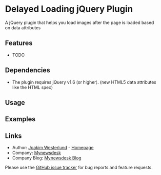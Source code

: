Delayed Loading jQuery Plugin
=========================

A jQuery plugin that helps you load images after the page is loaded based on data attributes

Features
--------

* TODO


Dependencies
------------

* The plugin requires jQuery v1.6 (or higher). (new HTML5 data attributes like the HTML spec)

Usage
-----

Examples
-----

Links
-----

* Author:  [Joakim Westerlund](http://github.com/jorkas) - [Homepage](http://joakim-westerlund.se)
* Company: [Mynewsdesk](http://www.mynewsdesk.com)
* Company Blog: [Mynewsdesk Blog](http://devcorner.mynewsdesk.com)

Please use the [GitHub issue tracker](https://github.com/jorkas/jquery-delayedloading-plugin/issues) for bug
reports and feature requests.
